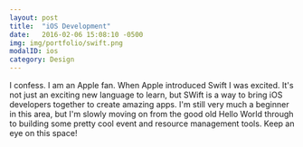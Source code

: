 ```yaml
---
layout: post
title:  "iOS Development"
date:   2016-02-06 15:08:10 -0500
img: img/portfolio/swift.png
modalID: ios
category: Design
---
```

I confess. I am an Apple fan. When Apple introduced Swift I was excited. It's not just an exciting new language to learn, but SWift is a way to bring iOS developers together to create amazing apps. I'm still very much a beginner in this area, but I'm slowly moving on from the good old Hello World through to building some pretty cool event and resource management tools. Keep an eye on this space!